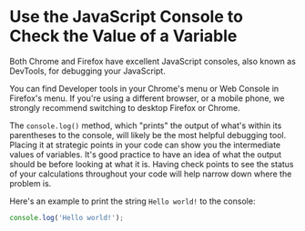 # Use the JavaScript Console to Check the Value of a Variable
Both Chrome and Firefox have excellent JavaScript consoles, also known as DevTools, for debugging your JavaScript.

You can find Developer tools in your Chrome's menu or Web Console in Firefox's menu. If you're using a different browser, or a mobile phone, we strongly recommend switching to desktop Firefox or Chrome.

The ```console.log()``` method, which "prints" the output of what's within its parentheses to the console, will likely be the most helpful debugging tool. Placing it at strategic points in your code can show you the intermediate values of variables. It's good practice to have an idea of what the output should be before looking at what it is. Having check points to see the status of your calculations throughout your code will help narrow down where the problem is.

Here's an example to print the string ```Hello world!``` to the console:
```javascript
console.log('Hello world!');
```
